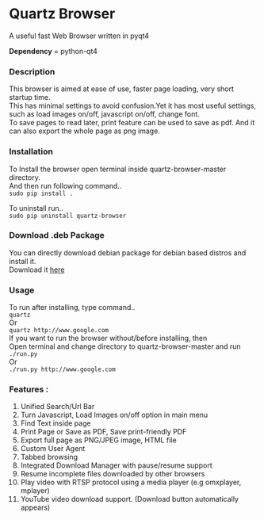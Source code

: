 # Quartz Browser
A useful fast Web Browser written in pyqt4

**Dependency** = python-qt4  

### Description
This browser is aimed at ease of use, faster page loading, very short startup time.  
This has minimal settings to avoid confusion.Yet it has most useful settings, such as load images on/off, javascript on/off, change font.  
To save pages to read later, print feature can be used to save as pdf. And it can also export the whole page as png image.  

### Installation
To Install the browser open terminal inside quartz-browser-master directory.  
And then run following command..  
    `sudo pip install .`  

To uninstall run..  
    `sudo pip uninstall quartz-browser`

### Download .deb Package
  You can directly download debian package for debian based distros and install it.  
  Download it [here](https://github.com/ksharindam/quartz-browser/releases)  

### Usage
To run after installing, type command..  
    `quartz`  
Or  
    `quartz http://www.google.com`  
If you want to run the browser without/before installing, then  
Open terminal and change directory to quartz-browser-master and run  
    `./run.py`  
Or  
    `./run.py http://www.google.com`  

### Features :  
 1. Unified Search/Url Bar  
 1. Turn Javascript, Load Images on/off  option in main menu  
 1. Find Text inside page  
 1. Print Page or Save as PDF, Save print-friendly PDF  
 1. Export full page as PNG/JPEG image, HTML file  
 1. Custom User Agent  
 1. Tabbed browsing  
 1. Integrated Download Manager with pause/resume support  
 1. Resume incomplete files downloaded by other browsers  
 1. Play video with RTSP protocol using a media player (e.g omxplayer, mplayer)  
 1. YouTube video download support. (Download button automatically appears)  

